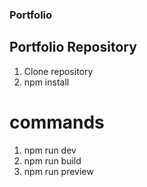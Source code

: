 ### Portfolio 

## Portfolio Repository

1. Clone repository
2. npm install

# commands

1. npm run dev
2. npm run build
3. npm run preview